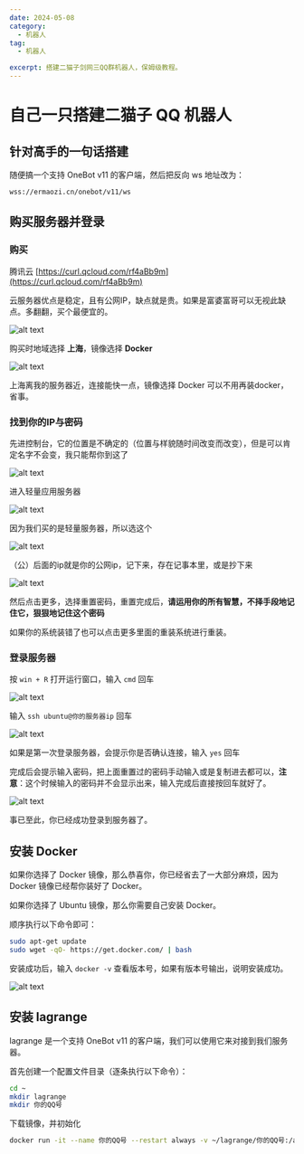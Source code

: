 ```yaml
---
date: 2024-05-08
category:
  - 机器人
tag:
  - 机器人

excerpt: 搭建二猫子剑网三QQ群机器人，保姆级教程。
---
```


# 自己一只搭建二猫子 QQ 机器人

## 针对高手的一句话搭建

随便搞一个支持 OneBot v11 的客户端，然后把反向 ws 地址改为：

`wss://ermaozi.cn/onebot/v11/ws`

## 购买服务器并登录

### 购买

腾讯云 [https://curl.qcloud.com/rf4aBb9m](https://curl.qcloud.com/rf4aBb9m)

云服务器优点是稳定，且有公网IP，缺点就是贵。如果是富婆富哥可以无视此缺点。多翻翻，买个最便宜的。

![alt text](/images/ermaozi_bot/image.png)

购买时地域选择 **上海**，镜像选择 **Docker**

![alt text](/images/ermaozi_bot/image-1.png)

上海离我的服务器近，连接能快一点，镜像选择 Docker 可以不用再装docker，省事。

### 找到你的IP与密码

先进控制台，它的位置是不确定的（位置与样貌随时间改变而改变），但是可以肯定名字不会变，我只能帮你到这了

![alt text](/images/ermaozi_bot/image-2.png)

进入轻量应用服务器

![alt text](/images/ermaozi_bot/image-3.png)

因为我们买的是轻量服务器，所以选这个

![alt text](/images/ermaozi_bot/image-4.png)

（公）后面的ip就是你的公网ip，记下来，存在记事本里，或是抄下来

![alt text](/images/ermaozi_bot/image-5.png)

然后点击更多，选择重置密码，重置完成后，**请运用你的所有智慧，不择手段地记住它，狠狠地记住这个密码**

如果你的系统装错了也可以点击更多里面的重装系统进行重装。

### 登录服务器

按 `win + R` 打开运行窗口，输入 `cmd` 回车

![alt text](/images/ermaozi_bot/image-6.png)

输入 `ssh ubuntu@你的服务器ip` 回车

![alt text](/images/ermaozi_bot/image-7.png)

如果是第一次登录服务器，会提示你是否确认连接，输入 `yes` 回车

完成后会提示输入密码，把上面重置过的密码手动输入或是复制进去都可以，**注意**：这个时候输入的密码并不会显示出来，输入完成后直接按回车就好了。

![alt text](/images/ermaozi_bot/image-8.png)

事已至此，你已经成功登录到服务器了。

## 安装 Docker

如果你选择了 Docker 镜像，那么恭喜你，你已经省去了一大部分麻烦，因为 Docker 镜像已经帮你装好了 Docker。

如果你选择了 Ubuntu 镜像，那么你需要自己安装 Docker。

顺序执行以下命令即可：

```bash
sudo apt-get update
sudo wget -qO- https://get.docker.com/ | bash
```

安装成功后，输入 `docker -v` 查看版本号，如果有版本号输出，说明安装成功。

![alt text](/images/ermaozi_bot/image-9.png)

## 安装 lagrange

lagrange 是一个支持 OneBot v11 的客户端，我们可以使用它来对接到我们服务器。

首先创建一个配置文件目录（逐条执行以下命令）：

```bash
cd ~
mkdir lagrange
mkdir 你的QQ号
```

下载镜像，并初始化

```bash
docker run -it --name 你的QQ号 --restart always -v ~/lagrange/你的QQ号:/app/data ghcr.io/konatadev/lagrange.onebot:edge
```
